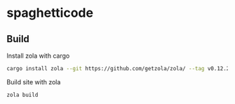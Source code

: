 # spaghetticode

## Build

Install zola with cargo

```sh
cargo install zola --git https://github.com/getzola/zola/ --tag v0.12.2
```

Build site with zola

```sh
zola build
```
